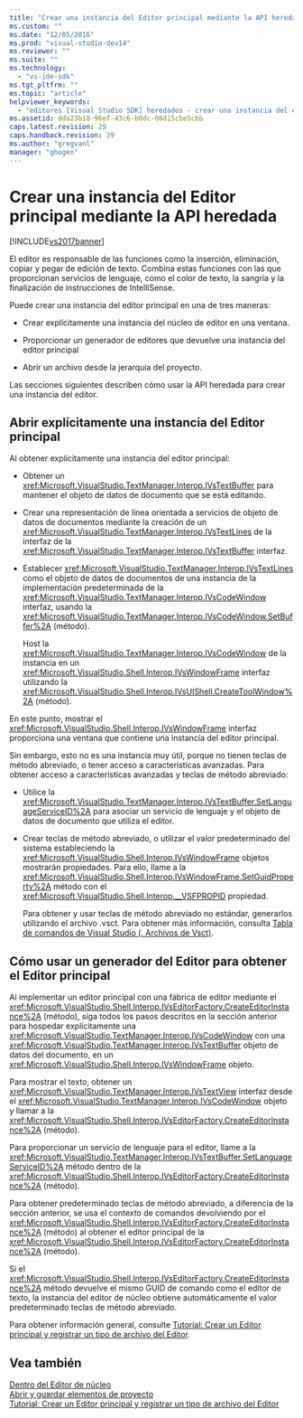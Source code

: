 ```yaml
---
title: "Crear una instancia del Editor principal mediante la API heredada | Microsoft Docs"
ms.custom: ""
ms.date: "12/05/2016"
ms.prod: "visual-studio-dev14"
ms.reviewer: ""
ms.suite: ""
ms.technology: 
  - "vs-ide-sdk"
ms.tgt_pltfrm: ""
ms.topic: "article"
helpviewer_keywords: 
  - "editores [Visual Studio SDK] heredados - crear una instancia del editor"
ms.assetid: dda23b18-96ef-43c6-b0dc-06d15cbe5cbb
caps.latest.revision: 29
caps.handback.revision: 29
ms.author: "gregvanl"
manager: "ghogen"
---
```

# Crear una instancia del Editor principal mediante la API heredada
[!INCLUDE[vs2017banner](../code-quality/includes/vs2017banner.md)]

El editor es responsable de las funciones como la inserción, eliminación, copiar y pegar de edición de texto. Combina estas funciones con las que proporcionan servicios de lenguaje, como el color de texto, la sangría y la finalización de instrucciones de IntelliSense.  
  
 Puede crear una instancia del editor principal en una de tres maneras:  
  
-   Crear explícitamente una instancia del núcleo de editor en una ventana.  
  
-   Proporcionar un generador de editores que devuelve una instancia del editor principal  
  
-   Abrir un archivo desde la jerarquía del proyecto.  
  
 Las secciones siguientes describen cómo usar la API heredada para crear una instancia del editor.  
  
## Abrir explícitamente una instancia del Editor principal  
 Al obtener explícitamente una instancia del editor principal:  
  
-   Obtener un <xref:Microsoft.VisualStudio.TextManager.Interop.IVsTextBuffer> para mantener el objeto de datos de documento que se está editando.  
  
-   Crear una representación de línea orientada a servicios de objeto de datos de documentos mediante la creación de un <xref:Microsoft.VisualStudio.TextManager.Interop.IVsTextLines> de la interfaz de la <xref:Microsoft.VisualStudio.TextManager.Interop.IVsTextBuffer> interfaz.  
  
-   Establecer <xref:Microsoft.VisualStudio.TextManager.Interop.IVsTextLines> como el objeto de datos de documentos de una instancia de la implementación predeterminada de la <xref:Microsoft.VisualStudio.TextManager.Interop.IVsCodeWindow> interfaz, usando la <xref:Microsoft.VisualStudio.TextManager.Interop.IVsCodeWindow.SetBuffer%2A> \(método\).  
  
     Host la <xref:Microsoft.VisualStudio.TextManager.Interop.IVsCodeWindow> de la instancia en un <xref:Microsoft.VisualStudio.Shell.Interop.IVsWindowFrame> interfaz utilizando la <xref:Microsoft.VisualStudio.Shell.Interop.IVsUIShell.CreateToolWindow%2A> \(método\).  
  
 En este punto, mostrar el <xref:Microsoft.VisualStudio.Shell.Interop.IVsWindowFrame> interfaz proporciona una ventana que contiene una instancia del editor principal.  
  
 Sin embargo, esto no es una instancia muy útil, porque no tienen teclas de método abreviado, o tener acceso a características avanzadas. Para obtener acceso a características avanzadas y teclas de método abreviado:  
  
-   Utilice la <xref:Microsoft.VisualStudio.TextManager.Interop.IVsTextBuffer.SetLanguageServiceID%2A> para asociar un servicio de lenguaje y el objeto de datos de documento que utiliza el editor.  
  
-   Crear teclas de método abreviado, o utilizar el valor predeterminado del sistema estableciendo la <xref:Microsoft.VisualStudio.Shell.Interop.IVsWindowFrame> objetos mostrarán propiedades. Para ello, llame a la <xref:Microsoft.VisualStudio.Shell.Interop.IVsWindowFrame.SetGuidProperty%2A> método con el <xref:Microsoft.VisualStudio.Shell.Interop.__VSFPROPID> propiedad.  
  
     Para obtener y usar teclas de método abreviado no estándar, generarlos utilizando el archivo .vsct. Para obtener más información, consulta [Tabla de comandos de Visual Studio \(. Archivos de Vsct\)](../extensibility/internals/visual-studio-command-table-dot-vsct-files.md).  
  
## Cómo usar un generador del Editor para obtener el Editor principal  
 Al implementar un editor principal con una fábrica de editor mediante el <xref:Microsoft.VisualStudio.Shell.Interop.IVsEditorFactory.CreateEditorInstance%2A> \(método\), siga todos los pasos descritos en la sección anterior para hospedar explícitamente una <xref:Microsoft.VisualStudio.TextManager.Interop.IVsCodeWindow> con una <xref:Microsoft.VisualStudio.TextManager.Interop.IVsTextBuffer> objeto de datos del documento, en un <xref:Microsoft.VisualStudio.Shell.Interop.IVsWindowFrame> objeto.  
  
 Para mostrar el texto, obtener un <xref:Microsoft.VisualStudio.TextManager.Interop.IVsTextView> interfaz desde el <xref:Microsoft.VisualStudio.TextManager.Interop.IVsCodeWindow> objeto y llamar a la <xref:Microsoft.VisualStudio.Shell.Interop.IVsEditorFactory.CreateEditorInstance%2A> \(método\).  
  
 Para proporcionar un servicio de lenguaje para el editor, llame a la <xref:Microsoft.VisualStudio.TextManager.Interop.IVsTextBuffer.SetLanguageServiceID%2A> método dentro de la <xref:Microsoft.VisualStudio.Shell.Interop.IVsEditorFactory.CreateEditorInstance%2A> \(método\).  
  
 Para obtener predeterminado teclas de método abreviado, a diferencia de la sección anterior, se usa el contexto de comandos devolviendo por el <xref:Microsoft.VisualStudio.Shell.Interop.IVsEditorFactory.CreateEditorInstance%2A> \(método\) al obtener el editor principal de la <xref:Microsoft.VisualStudio.Shell.Interop.IVsEditorFactory.CreateEditorInstance%2A> \(método\).  
  
 Si el <xref:Microsoft.VisualStudio.Shell.Interop.IVsEditorFactory.CreateEditorInstance%2A> método devuelve el mismo GUID de comando como el editor de texto, la instancia del editor de núcleo obtiene automáticamente el valor predeterminado teclas de método abreviado.  
  
 Para obtener información general, consulte [Tutorial: Crear un Editor principal y registrar un tipo de archivo del Editor](../extensibility/walkthrough-creating-a-core-editor-and-registering-an-editor-file-type.md).  
  
## Vea también  
 [Dentro del Editor de núcleo](../extensibility/inside-the-core-editor.md)   
 [Abrir y guardar elementos de proyecto](../extensibility/internals/opening-and-saving-project-items.md)   
 [Tutorial: Crear un Editor principal y registrar un tipo de archivo del Editor](../extensibility/walkthrough-creating-a-core-editor-and-registering-an-editor-file-type.md)